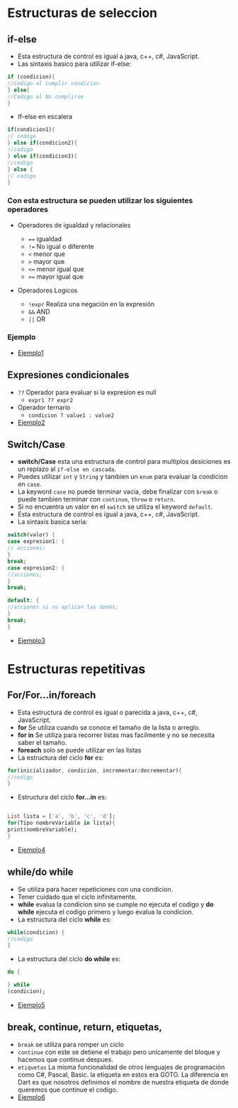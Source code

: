 # Estructuras de seleccion

## if-else

- Esta estructura de control es igual a java, c++, c#, JavaScript.
- Las sintaxis basico para utilizar if-else:

```dart
if (condicion){
//Codigo al cumplir condicion
} else{
//Codigo al No cumplirse
} 
```

- If-else en escalera

```dart
if(condicion1){
// codigo
} else if(condicion2){
//codigo
} else if(condicion3){
//codigo
} else {
// codigo
}
```

### Con esta estructura se pueden utilizar los siguientes operadores

- Operadores de igualdad y relacionales
    - `==` igualdad
    - `!=` No igual o diferente
    - `<` menor que
    - `>` mayor que
    - `<=` menor igual que
    - `>=` mayor igual que

- Operadores Logicos
    - `!expr` Realiza una negación en la expresión
    - `&&` AND
    - `||` OR

### Ejemplo

- [Ejemplo1](../examples/3-flujos-de-control/ejemplo1/README.md)

## Expresiones condicionales

- `??` Operador para evaluar si la expresion es null
    - `expr1 ?? expr2`
- Operador ternario
    - `condicion ? value1 : value2`
- [Ejemplo2](../examples/3-flujos-de-control/ejemplo2/README.md)

## Switch/Case

- **switch/Case** esta una estructura de control para multiplos desiciones es un replazo al `if-else en cascada`.
- Puedes utilizar `int` y `String` y tambien un `enum` para evaluar la condicion en `case`.
- La keyword `case` no puede terminar vacia, debe finalizar con `break` o puede tambien terminar con `continue`, `throw`
  o `return`.
- Si no encuentra un valor en el `switch` se utiliza el keyword `default`.
- Esta estructura de control es igual a java, c++, c#, JavaScript.
- La sintaxis basica seria:

```dart
switch(valor) {
case expresion1: {
// acciones; 
}
break;
case expresion2: {
//acciones; 
}
break;

default: {
//acciones si no aplican las demás;  
}
break;
} 
```

- [Ejemplo3](../examples/3-flujos-de-control/ejemplo3/README.md)

# Estructuras repetitivas

## For/For...in/foreach

- Esta estructura de control es igual o parecida a java, c++, c#, JavaScript.
- **for** Se utiliza cuando se conoce el tamaño de la lista o arreglo.
- **for in** Se utiliza para recorrer listas mas facilmente y no se necesita saber el tamaño.
- **foreach** solo se puede utilizar en las listas
- La estructura del ciclo **for** es:

```dart
for(inicializador, condicion, incrementar/decrementar){
//codigo
}
```

- Estructura del ciclo **for...in** es:

```dart

List lista = ['a', 'b', 'c', 'd'];
for(Tipo nombreVariable in lista){
print(nombreVariable);
}
```

- [Ejemplo4](../examples/3-flujos-de-control/ejemplo4/README.md)

## while/do while

- Se utiliza para hacer repeticiones con una condicion.
- Tener cuidado que el ciclo infinitamente.
- **while** evalua la condicion sino se cumple no ejecuta el codigo y **do while** ejecuta el codigo primero y luego
  evalua la condicion.
- La estructura del ciclo **while** es:

```dart
while(condicion) {
//codigo
}
```

- La estructura del ciclo **do while** es:

```dart
do {

} while
(condicion);
```

- [Ejemplo5](../examples/3-flujos-de-control/ejemplo5/README.md)

## break, continue, return, etiquetas,

- `break` se utiliza para romper un ciclo
- `continue` con este se detiene el trabajo pero unicamente del bloque y hacemos que continue despues.
- `etiquetas` La misma funcionalidad de otros lenguajes de programación como C#, Pascal, Basic. la etiqueta en estos era
  GOTO. La diferencia en Dart es que nosotros definimos el nombre de nuestra etiqueta de donde queremos que continue el
  codigo.
- [Ejemplo6](../examples/3-flujos-de-control/ejemplo6/README.md)